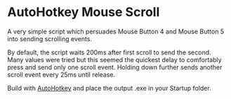 AutoHotkey Mouse Scroll
=======================

A very simple script which persuades Mouse Button 4 and Mouse Button 5 into sending scrolling events.

By default, the script waits 200ms after first scroll to send the second. Many values were tried but this seemed the quickest delay to comfortably press and send only one scroll event. Holding down further sends another scroll event every 25ms until release.

Build with [AutoHotkey](http://www.autohotkey.com/) and place the output .exe in your Startup folder.